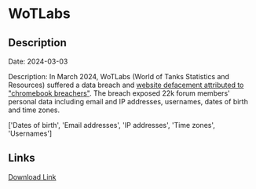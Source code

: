 # WoTLabs

## Description

Date: 2024-03-03

Description:
In March 2024, WoTLabs (World of Tanks Statistics and Resources) suffered a data breach and <a href="https://web.archive.org/web/20240303062156/http://forum.wotlabs.net/" target="_blank" rel="noopener">website defacement attributed to &quot;chromebook breachers&quot;</a>. The breach exposed 22k forum members' personal data including email and IP addresses, usernames, dates of birth and time zones.


['Dates of birth', 'Email addresses', 'IP addresses', 'Time zones', 'Usernames']

## Links

[Download Link](https://link-to.net/1229997/425.4011219297258/dynamic/?r=d290bGFicy5uZXQ=)